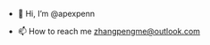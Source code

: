 - 👋 Hi, I’m @apexpenn

- 📫 How to reach me zhangpengme@outlook.com

<!---
apexpeng/apexpeng is a ✨ special ✨ repository because its `README.md` (this file) appears on your GitHub profile.
You can click the Preview link to take a look at your changes.
--->
